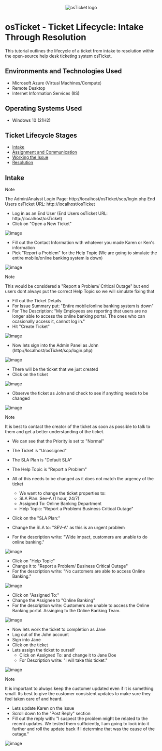 <p align="center">
<img src="https://i.imgur.com/Clzj7Xs.png" alt="osTicket logo"/>
</p>

<h1>osTicket - Ticket Lifecycle: Intake Through Resolution</h1>
This tutorial outlines the lifecycle of a ticket from intake to resolution within the open-source help desk ticketing system osTicket.<br />

<h2>Environments and Technologies Used</h2>

- Microsoft Azure (Virtual Machines/Compute)
- Remote Desktop
- Internet Information Services (IIS)

<h2>Operating Systems Used </h2>

- Windows 10</b> (21H2)

<h2>Ticket Lifecycle Stages</h2>

- [Intake](https://github.com/MatthewThompsonIT/ticket-lifecycle/edit/main/README.md#intake)
- [Assignment and Communication]()
- [Working the Issue]()
- [Resolution]()

<h2>Intake</h2>

>[!NOTE]
> The Admin/Analyst Login Page: http://localhost/osTicket/scp/login.php 
> End Users osTicket URL: http://localhost/osTicket


- Log in as an End User (End Users osTicket URL: http://localhost/osTicket)
- Click on "Open a New Ticket"

![image](https://github.com/user-attachments/assets/76bc386f-f733-4bed-b70e-07cda8ecfaef)

- Fill out the Contact Information with whatever you made Karen or Ken's information
- Pick "Report a Problem" for the Help Topic (We are going to simulate the entire mobile/online banking system is down)

![image](https://github.com/user-attachments/assets/3f5d1cbe-b89d-4e4f-87b1-39d7a5e0cfa1)

>[!NOTE]
> This would be considered a "Report a Problem/ Critical Outage" but end users dont always put the correct Help Topic so we will simulate fixing that

- Fill out the Ticket Details
- For Issue Summary put: "Entire mobile/online banking system is down"
- For The Description: "My Employees are reporting that users are no longer able to access the online banking portal. The ones who can ocasionally access it, cannot log in."
- Hit "Create Ticket"

![image](https://github.com/user-attachments/assets/e4b69301-460b-4d61-af5a-b3bf36c995e1)

- Now lets sign into the Admin Panel as John (http://localhost/osTicket/scp/login.php)

![image](https://github.com/user-attachments/assets/839058a2-c5ff-4722-8d1d-5ea63d6a560b)

- There will be the ticket that we just created
- Click on the ticket

![image](https://github.com/user-attachments/assets/f9f1813d-498d-49fa-b839-920e686541df)

- Observe the ticket as John and check to see if anything needs to be changed

![image](https://github.com/user-attachments/assets/32b29e99-9a5c-4ab8-9aca-c33cf9231708)

>[!NOTE]
> It is best to contact the creator of the ticket as soon as possible to talk to them and get a better understanding of the ticket.

- We can see that the Priority is set to "Normal"
- The Ticket is "Unassigned"
- The SLA Plan is "Default SLA"
- The Help Topic is "Report a Problem"
- All of this needs to be changed as it does not match the urgency of the ticket
  - We want to change the ticket properties to:
  - SLA Plan: Sev-A (1 hour, 24/7)
  - Assigned To: Online Banking Department
  - Help Topic: "Report a Problem/ Business Critical Outage"

- Click on the "SLA Plan:"
- Change the SLA to: "SEV-A" as this is an urgent problem
- For the description write: "Wide impact, customers are unable to do online banking."

![image](https://github.com/user-attachments/assets/5a4f6d32-d66f-422e-a4c1-8a8d2000f5e8)

- Click on "Help Topic"
- Change it to "Report a Problem/ Business Critical Outage"
- For the description write: "No customers are able to access Online Banking."

![image](https://github.com/user-attachments/assets/214e628d-0e60-445b-bd18-50a7187af32f)

- Click on "Assigned To:"
- Change the Assignee to "Online Banking"
- For the description write: Customers are unable to access the Online Banking portal. Assinging to the Online Banking Team.

![image](https://github.com/user-attachments/assets/ce4fa9b8-17cc-49a3-b595-9c7a387ab4fd)

- Now lets work the ticket to completion as Jane
- Log out of the John account
- Sign into Jane
- Click on the ticket
- Lets assign the ticket to ourself
  - Click on Assigned To: and change it to Jane Doe
  - For Description write: "I will take this ticket."

![image](https://github.com/user-attachments/assets/986ad149-f716-48f8-9647-3ba2fe3f9cfe)

>[!NOTE]
> It is important to always keep the customer updated even if it is something small. Its best to give the customer consistent updates to make sure they feel taken care of and heard.

- Lets update Karen on the issue
- Scroll down to the "Post Reply" section
- Fill out the reply with: "I suspect the problem might be related to the recent updates. We tested them sufficiently, I am going to look into it further and roll the update back if I determine that was the cause of the outage."

![image](https://github.com/user-attachments/assets/cad9c869-44cc-434e-9e53-a3281b205020)
















